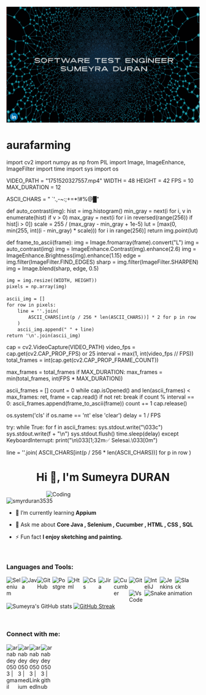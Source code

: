 ![Octocat](ezgif.com-reverse.gif)
# aurafarming
import cv2
import numpy as np
from PIL import Image, ImageEnhance, ImageFilter
import time
import sys
import os

VIDEO_PATH = "1751520327557.mp4"
WIDTH = 48
HEIGHT = 42
FPS = 10
MAX_DURATION = 12

ASCII_CHARS = " `'.,-~:;+=*!#%@█"  

def auto_contrast(img):
    hist = img.histogram()
    min_gray = next(i for i, v in enumerate(hist) if v > 0)
    max_gray = next(i for i in reversed(range(256)) if hist[i > 0])
    scale = 255 / (max_gray - min_gray + 1e-5)
    lut = [max(0, min(255, int((i - min_gray) * scale))) for i in range(256)]
    return img.point(lut)

def frame_to_ascii(frame):
    img = Image.fromarray(frame).convert("L")
    img = auto_contrast(img)
    img = ImageEnhance.Contrast(img).enhance(2.6)
    img = ImageEnhance.Brightness(img).enhance(1.15)
    edge = img.filter(ImageFilter.FIND_EDGES)
    sharp = img.filter(ImageFilter.SHARPEN)
    img = Image.blend(sharp, edge, 0.5)

    img = img.resize((WIDTH, HEIGHT))
    pixels = np.array(img)

    ascii_img = []
    for row in pixels:
        line = ''.join(
            ASCII_CHARS[int(p / 256 * len(ASCII_CHARS))] * 2 for p in row
        )
        ascii_img.append(" " + line)  
    return '\n'.join(ascii_img)


cap = cv2.VideoCapture(VIDEO_PATH)
video_fps = cap.get(cv2.CAP_PROP_FPS) or 25
interval = max(1, int(video_fps // FPS))
total_frames = int(cap.get(cv2.CAP_PROP_FRAME_COUNT))

max_frames = total_frames
if MAX_DURATION:
    max_frames = min(total_frames, int(FPS * MAX_DURATION))

ascii_frames = []
count = 0
while cap.isOpened() and len(ascii_frames) < max_frames:
    ret, frame = cap.read()
    if not ret:
        break
    if count % interval == 0:
        ascii_frames.append(frame_to_ascii(frame))
    count += 1
cap.release()

os.system('cls' if os.name == 'nt' else 'clear')
delay = 1 / FPS

try:
    while True:
        for f in ascii_frames:
            sys.stdout.write("\033c")
            sys.stdout.write(f + "\n")
            sys.stdout.flush()
            time.sleep(delay)
except KeyboardInterrupt:
    print("\n\033[1;32m✅ Selesai.\033[0m")

line = ''.join(
    ASCII_CHARS[int(p / 256 * len(ASCII_CHARS))] for p in row
)
<h1 align="center">Hi 👋, I'm Sumeyra DURAN</h1>           
<img align="right" alt="Coding" width="400" src="https://qph.fs.quoracdn.net/main-qimg-fa7b4bdc3b2f73e749e5c2c646d4ae13">   
<p align="left"> <img src="https://komarev.com/ghpvc/?username=smyrduran3535&label=Profile%20views&color=0e75b6&style=flat" alt="smyrduran3535" /> </p>  

- 🌱 I’m currently learning **Appium**  

- 💬 Ask me about **Core Java , Selenium , Cucumber , HTML , CSS , SQL**      

- ⚡ Fun fact **I enjoy sketching and painting.**   
 
<br />

### Languages and Tools:

[<img align="left" alt="Selenium" width="40px" src="https://cdn.jsdelivr.net/gh/devicons/devicon/icons/selenium/selenium-original.svg" />][github]
[<img align="left" alt="Java" width="40px" src="https://cdn.jsdelivr.net/gh/devicons/devicon/icons/java/java-original-wordmark.svg" />][github]
[<img align="left" alt="GitHub" width="40px" src="https://cdn.jsdelivr.net/gh/devicons/devicon/icons/github/github-original-wordmark.svg" />][github]
[<img align="left" alt="Postgre" width="40px" src="https://cdn.jsdelivr.net/gh/devicons/devicon/icons/postgresql/postgresql-original-wordmark.svg" />][github]
[<img align="left" alt="Html" width="40px" src="https://cdn.jsdelivr.net/gh/devicons/devicon/icons/html5/html5-plain-wordmark.svg" />][github]
[<img align="left" alt="Css" width="40px" src="https://cdn.jsdelivr.net/gh/devicons/devicon/icons/css3/css3-plain-wordmark.svg" />][github]
[<img align="left" alt="Jira" width="40px" src="https://cdn.jsdelivr.net/gh/devicons/devicon/icons/jira/jira-original-wordmark.svg" />][github]
[<img align="left" alt="Cucumber" width="40px" src="https://cdn.jsdelivr.net/gh/devicons/devicon/icons/cucumber/cucumber-plain-wordmark.svg" />][github]
[<img align="left" alt="Git" width="40px" src="https://cdn.jsdelivr.net/gh/devicons/devicon/icons/git/git-plain-wordmark.svg" />][github]
[<img align="left" alt="InteliJ" width="40px" src="https://cdn.jsdelivr.net/gh/devicons/devicon/icons/intellij/intellij-original-wordmark.svg" />][github]
[<img align="left" alt="Jenkins" width="40px" src="https://cdn.jsdelivr.net/gh/devicons/devicon/icons/jenkins/jenkins-original.svg" />][github]
[<img align="left" alt="Slack" width="40px" src="https://cdn.jsdelivr.net/gh/devicons/devicon/icons/slack/slack-original-wordmark.svg" />][github]
[<img align="left" alt="VsCode" width="40px" src="https://cdn.jsdelivr.net/gh/devicons/devicon/icons/vscode/vscode-original-wordmark.svg" />][github]

<br />

 ![Snake animation](https://github.com/thepiyushmalhotra/thepiyushmalhotra/blob/output/github-contribution-grid-snake.svg)
   
 ![Sumeyra's GitHub stats](https://github-readme-stats.vercel.app/api?username=smyrduran3535&show_icons=true&theme=react)
 [![GitHub Streak](http://github-readme-streak-stats.herokuapp.com?user=smyrduran3535&theme=react&date_format=M%20j%5B%2C%20Y%5D)](https://git.io/streak-stats)
<br/> 


<br /> 

### Connect with me:

[<img align="left" alt="arnabdey0503 | gmail" width="30px" src="https://cdn.jsdelivr.net/npm/simple-icons@v3/icons/gmail.svg" />][gmail]
[<img align="left" alt="arnabdey0503 | medium" width="30px" src="https://cdn.jsdelivr.net/npm/simple-icons@v3/icons/medium.svg" />][medium]
[<img align="left" alt="arnabdey0503 | LinkedIn" width="30px" src="https://cdn.jsdelivr.net/npm/simple-icons@v3/icons/linkedin.svg" />][linkedin]
[<img align="left" alt="arnabdey0503 | github" width="30px" src="https://cdn.jsdelivr.net/npm/simple-icons@v3/icons/github.svg" />][github]

       

[twitter]: https://twitter.com/h_huseyinbulat
[gmail]: mailto:smyrduran3535@gmail.com
[medium]: https://medium.com/@smyrduran3535/
[linkedin]: https://www.linkedin.com/in/sumeyra-duran/
[github]:  https://github.com/smyrduran3535


